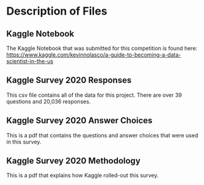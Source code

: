 # Description of Files

## Kaggle Notebook
The Kaggle Notebook that was submitted for this competition is found here: https://www.kaggle.com/kevinnolasco/a-guide-to-becoming-a-data-scientist-in-the-us

## Kaggle Survey 2020 Responses 
This csv file contains all of the data for this project. There are over 39 questions and 20,036 responses.

## Kaggle Survey 2020 Answer Choices
This is a pdf that contains the questions and answer choices that were used in this survey.

## Kaggle Survey 2020 Methodology
This is a pdf that explains how Kaggle rolled-out this survey.
